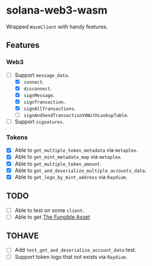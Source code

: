 # solana-web3-wasm

Wrapped `WasmClient` with handy features.

## Features

### Web3

- [ ] Support `message_data`.
  - [x] `connect`.
  - [x] `disconnect`.
  - [x] `signMessage`.
  - [x] `signTransaction`.
  - [x] `signAllTransactions`.
  - [ ] `signAndSendTransactionV0WithLookupTable`.
- [ ] Support `signatures`.

### Tokens

- [x] Able to `get_multiple_token_metadata` via `metaplex`.
- [x] Able to `get_mint_metadata_map` via `metaplex`.
- [x] Able to `get_multiple_token_amount`.
- [x] Able to `get_and_deserialize_multiple_accounts_data`.
- [x] Able to `get_logo_by_mint_address` via `Raydium`.

## TODO

- [ ] Able to test on some `client`.
- [ ] Able to get [The Fungible Asset](https://docs.metaplex.com/programs/token-metadata/token-standard#the-fungible-asset-standard)

## TOHAVE

- [ ] Add `test_get_and_deserialize_account_data` test.
- [ ] Support token logo that not exists via `Raydium`.
